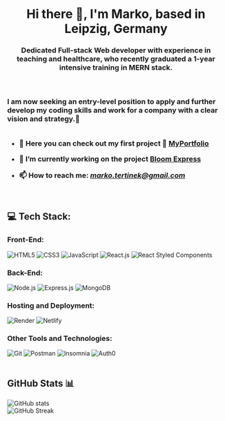 <h1 align="center">Hi there 👋, I'm Marko, based in Leipzig, Germany</h1>
<h3 align="center">Dedicated Full-stack Web developer with experience in teaching and healthcare, who recently graduated a 1-year intensive training in MERN stack.<h3> 
<br>
 
 I am now seeking an entry-level position to apply and further develop my coding skills and work for a company with a clear vision and strategy.🚀
 <br>
 <br>



- 🔭 Here you can check out my first project 📂 [MyPortfolio](https://markotertinek.github.io/Project-web-portfolio/)

- 🌼 I’m currently working on the project [Bloom Express](https://bloom-express.onrender.com/)

- 📫 How to reach me: *marko.tertinek@gmail.com*

<br>

## 💻 Tech Stack:

### Front-End:
![HTML5](https://img.shields.io/badge/HTML5-%23E34F26.svg?style=for-the-badge&logo=html5&logoColor=white)
![CSS3](https://img.shields.io/badge/CSS3-%231572B6.svg?style=for-the-badge&logo=css3&logoColor=white)
![JavaScript](https://img.shields.io/badge/JavaScript-%23323330.svg?style=for-the-badge&logo=javascript&logoColor=%23F7DF1E)
![React.js](https://img.shields.io/badge/React.js-%2320232a.svg?style=for-the-badge&logo=react&logoColor=%2361DAFB)
![React Styled Components](https://img.shields.io/badge/Styled_Components-%23DB7093.svg?style=for-the-badge&logo=styled-components&logoColor=white)


### Back-End:
![Node.js](https://img.shields.io/badge/Node.js-6DA55F?style=for-the-badge&logo=node.js&logoColor=white)
![Express.js](https://img.shields.io/badge/Express.js-%23404d59.svg?style=for-the-badge)
![MongoDB](https://img.shields.io/badge/MongoDB-%234ea94b.svg?style=for-the-badge&logo=mongodb&logoColor=white)


### Hosting and Deployment:
![Render](https://img.shields.io/badge/Render-%23000000.svg?style=for-the-badge&logo=render&logoColor=#F24E1E)
![Netlify](https://img.shields.io/badge/Netlify-%23000000.svg?style=for-the-badge&logo=netlify&logoColor=#00C7B7)


### Other Tools and Technologies:
![Git](https://img.shields.io/badge/Git-fc6d26?style=for-the-badge&logo=git&logoColor=white)
![Postman](https://img.shields.io/badge/Postman-FF6C37?style=for-the-badge&logo=postman&logoColor=white)
![Insomnia](https://img.shields.io/badge/Insomnia-black?style=for-the-badge&logo=insomnia&logoColor=5849BE)
![Auth0](https://img.shields.io/badge/Auth0-EB5424?style=for-the-badge&logo=auth0&logoColor=white)
<br>
<br>


## GitHub Stats 📊 
![GitHub stats](https://github-readme-stats.vercel.app/api?username=MarkoTertinek&theme=omni&show_icons=true)
<br>
![GitHub Streak](https://github-readme-streak-stats.herokuapp.com/?user=MarkoTertinek&theme=omni&show_icons=true)







<!---
MarkoTertinek/MarkoTertinek is a ✨ special ✨ repository because its `README.md` (this file) appears on your GitHub profile.
You can click the Preview link to take a look at your changes.
--->
